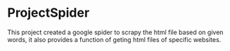 # ProjectSpider

This project created a google spider to scrapy the html file based on given words, it also provides a function of geting html files of specific websites.
